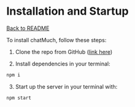 # Installation and Startup

[Back to README](../README.md)


To install chatMuch, follow these steps:

1. Clone the repo from GitHub ([link here](https://github.com/chatMuch/chatMuch))

2. Install dependencies in your terminal:

```BASH
npm i
```

3. Start up the server in your terminal with:

```BASH
npm start
```
